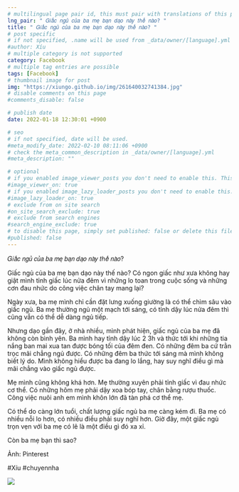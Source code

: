 ```yaml
---
# multilingual page pair id, this must pair with translations of this page. (This name must be unique)
lng_pair: " 𝐺𝑖𝑎̂́𝑐 𝑛𝑔𝑢̉ 𝑐𝑢̉𝑎 𝑏𝑎 𝑚𝑒̣ 𝑏𝑎̣𝑛 𝑑𝑎̣𝑜 𝑛𝑎̀𝑦 𝑡ℎ𝑒̂́ 𝑛𝑎̀𝑜? "
title: " 𝐺𝑖𝑎̂́𝑐 𝑛𝑔𝑢̉ 𝑐𝑢̉𝑎 𝑏𝑎 𝑚𝑒̣ 𝑏𝑎̣𝑛 𝑑𝑎̣𝑜 𝑛𝑎̀𝑦 𝑡ℎ𝑒̂́ 𝑛𝑎̀𝑜? "
# post specific
# if not specified, .name will be used from _data/owner/[language].yml
#author: Xíu
# multiple category is not supported
category: Facebook
# multiple tag entries are possible
tags: [Facebook]
# thumbnail image for post
img: "https://xiungo.github.io/img/261640032741384.jpg"
# disable comments on this page
#comments_disable: false

# publish date
date: 2022-01-18 12:30:01 +0900

# seo
# if not specified, date will be used.
#meta_modify_date: 2022-02-10 08:11:06 +0900
# check the meta_common_description in _data/owner/[language].yml
#meta_description: ""

# optional
# if you enabled image_viewer_posts you don't need to enable this. This is only if image_viewer_posts = false
#image_viewer_on: true
# if you enabled image_lazy_loader_posts you don't need to enable this. This is only if image_lazy_loader_posts = false
#image_lazy_loader_on: true
# exclude from on site search
#on_site_search_exclude: true
# exclude from search engines
#search_engine_exclude: true
# to disable this page, simply set published: false or delete this file
#published: false
---
```


<!-- outline-start -->

𝐺𝑖𝑎̂́𝑐 𝑛𝑔𝑢̉ 𝑐𝑢̉𝑎 𝑏𝑎 𝑚𝑒̣ 𝑏𝑎̣𝑛 𝑑𝑎̣𝑜 𝑛𝑎̀𝑦 𝑡ℎ𝑒̂́ 𝑛𝑎̀𝑜?

Giấc ngủ của ba mẹ bạn dạo này thế nào? Có ngon giấc như xưa không hay giật mình tỉnh giấc lúc nửa đêm vì những lo toan trong cuộc sống và những cơn đau nhức do công việc chân tay mang lại?

Ngày xưa, ba mẹ mình chỉ cần đặt lưng xuống giường là có thể chìm sâu vào giấc ngủ. Ba mẹ thường ngủ một mạch tới sáng, có tỉnh dậy lúc nửa đêm thì cũng vẫn có thể dễ dàng ngủ tiếp.

Nhưng dạo gần đây, ở nhà nhiều, mình phát hiện, giấc ngủ của ba mẹ đã không còn bình yên. Ba mình hay tỉnh dậy lúc 2 3h và thức tới khi những tia nắng ban mai xua tan được bóng tối của đêm đen. Có những đêm ba cứ trằn trọc mãi chẳng ngủ được. Có những đêm ba thức tới sáng mà mình không biết lý do. Mình không hiểu được ba đang lo lắng, hay suy nghĩ điều gì mà mãi chẳng vào giấc ngủ được.

Mẹ mình cũng không khá hơn. Mẹ thường xuyên phải tỉnh giấc vì đau nhức cơ thể. Có những hôm mẹ phải dậy xoa bóp tay, chân bằng rượu thuốc. Công việc nuôi anh em mình khôn lớn đã tàn phá cơ thể mẹ.

Có thể do càng lớn tuổi, chất lượng giấc ngủ ba mẹ càng kém đi. Ba mẹ có nhiều nỗi lo hơn, có nhiều điều phải suy nghĩ hơn. Giờ đây, một giấc ngủ trọn vẹn với ba mẹ có lẽ là một điều gì đó xa xỉ.

Còn ba mẹ bạn thì sao?

Ảnh: Pinterest

#Xíu
#chuyennha

<!-- outline-end -->

<img src= "https://xiungo.github.io/img/261640032741384.jpg">